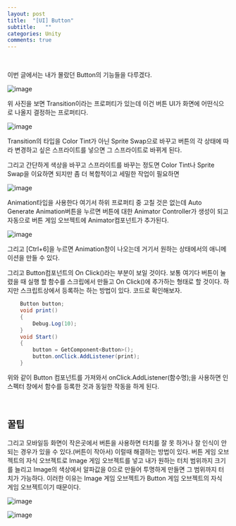 ```yaml
---
layout: post
title:  "[UI] Button"
subtitle:   ""
categories: Unity
comments: true
---
```


<br>

이번 글에서는 내가 몰랐던 Button의 기능들을 다루겠다.

![image](https://user-images.githubusercontent.com/101051124/157642355-5892a771-ca88-4953-aa29-524ff70edc11.png)

위 사진을 보면 Transition이라는 프로퍼티가 있는데 이건 버튼 UI가 화면에 어떤식으로 나올지 결정하는 프로퍼티다. 

![image](https://user-images.githubusercontent.com/101051124/157642680-015f5b39-e168-4dce-b894-bb77dfd14c9c.png)

Transition의 타입을 Color Tint가 아닌 Sprite Swap으로 바꾸고 버튼의 각 상태에 따라 변경하고 싶은 스프라이트를 넣으면 그 스프라이트로 바뀌게 된다.

그리고 간단하게 색상을 바꾸고 스프라이트를 바꾸는 정도면 Color Tint나 Sprite Swap을 이요하면 되지만 좀 더 복합적이고 세밀한 작업이 필요하면 

![image](https://user-images.githubusercontent.com/101051124/157643092-fe54d43a-edda-4b1b-9843-7c53014c1365.png)

Animation타입을 사용한다 여기서 하위 프로퍼티 중 고칠 것은 없는데 Auto Generate Animation버튼을 누르면 버튼에 대한 Animator Controller가 생성이 되고 자동으로 버튼 게임 오브젝트에 Animator컴포넌트가 추가된다.

![image](https://user-images.githubusercontent.com/101051124/157643564-f051ac84-2f1a-4f6d-ab8c-854c558eb5b3.png)

그리고 [Ctrl+6]을 누르면 Animation창이 나오는데 거기서 원하는 상태에서의 애니메이션을 만들 수 있다.

그리고 Button컴포넌트의 On Click()라는 부분이 보일 것이다. 보통 여기다 버튼이 눌렸을 때 실행 할 함수를 스크립에서 만들고  On Click()에 추가하는 형태로 할 것이다. 하지만 스크립트상에서 등록하는 하는 방법이 있다. 코드로 확인해보자.

```csharp
 	Button button;
    void print()
    {
        Debug.Log(10);
    }
    void Start()
    {
        button = GetComponent<Button>();
        button.onClick.AddListener(print);
    }
```

위와 같이 Button 컴포넌트를 가져와서 onClick.AddListener(함수명);을 사용하면 인스펙터 창에서 함수를 등록한 것과 동일한 작동을 하게 된다.

<br>

## 꿀팁

그리고 모바일등 화면이 작은곳에서 버튼을 사용하면 터치를 잘 못 하거나 잘 인식이 안되는 경우가 있을 수 있다.(버튼이 작아서) 이럴때 해결하는 방법이 있다. 버튼 게임 오브젝트의 자식 오브젝트로 Image 게임 오브젝트를 넣고 내가 원하는 터치 범위까지 크기를 늘리고 Image의 색상에서 알파값을 0으로 만들어 투명하게 만들면 그 범위까지 터치가 가능하다. 이러한 이유는 Image 게임 오브젝트가 Button 게임 오브젝트의 자식 게임 오브젝트이기 때문이다.

![image](https://user-images.githubusercontent.com/101051124/157646722-368f614c-8ab3-4427-8a21-02302d23e697.png)

![image](https://user-images.githubusercontent.com/101051124/157646818-410e70f8-2b4e-4c1f-a829-d700cc764da8.png)

